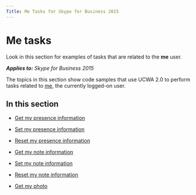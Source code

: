 ```yaml
---
Title: Me Tasks for Skype for Business 2015
---
```

# Me tasks
Look in this section for examples of tasks that are related to the **me** user.


 _**Applies to:** Skype for Business 2015_

The topics in this section show code samples that use UCWA 2.0 to perform tasks related to [me](me_ref.md), the currently logged-on user.


## In this section


- [Get my presence information](GetMyPresenceInformation.md)
 
- [Set my presence information](SetMyPresenceInformation.md)
 
- [Reset my presence information](ResetMyPresenceInformation.md)
 
- [Get my note information](GetMyNoteInformation.md)
 
- [Set my note information](Setmynoteinformation.md)
 
- [Reset my note information](ResetMyNoteInfo.md)
 
- [Get my photo](GetMyPhoto.md)
 

